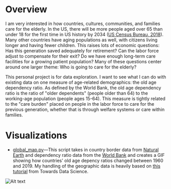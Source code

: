 # Overview

I am very interested in how countries, cultures, communities, and families care for the elderly. In the US, there will be more people aged over 65 than under 18 for the first time in US history by 2034 ([US Census Bureau, 2018](https://www.census.gov/newsroom/press-releases/2018/cb18-41-population-projections.html)). Many other countries have aging populations as well, with citizens living longer and having fewer children. This raises lots of economic questions: Has this generation saved adequately for retirement? Can the labor force adjust to compensate for their exit? Do we have enough long-term care facilities for a growing patient population? Many of these questions center around one larger theme: Who is going to care for the elderly?

This personal project is for data exploration. I want to see what I can do with existing data on one measure of age-related demographics: the old age dependency ratio. As defined by the World Bank, the old age dependency ratio is the ratio of "older dependents" (people older than 64) to the working-age population (people ages 15-64). This measure is tightly related to the "care burden" placed on people in the labor force to care for the previous generation, whether that is through welfare systems or care within families.

# Visualizations

* [global_map.py](https://github.com/mayalroy/dependency_ratio_viz/blob/main/global_map.py)&mdash;This script takes in country border data from [Natural Earth](https://www.naturalearthdata.com/downloads/10m-cultural-vectors/10m-admin-0-countries/) and dependency ratio data from the [World Bank](https://data.worldbank.org/indicator/SP.POP.DPND.OL) and creates a GIF showing how countries' old age depency ratios changed between 1960 and 2019. My handling of the geographic data is heavily based on [this tutorial](https://towardsdatascience.com/a-complete-guide-to-an-interactive-geographical-map-using-python-f4c5197e23e0) from Towards Data Science.

![Alt text](https://github.com/mayalroy/dependency_ratio_viz/blob/main/output/global_age_dependency_time.gif)
